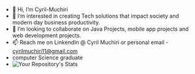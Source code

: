 - 👋 Hi, I’m  Cyril-Muchiri
- 👀 I’m interested in creating Tech solutions that impact society and modern day business productivity.
- 💞️ I’m looking to collaborate on Java Projects, mobile app projects and web development projects.
- 📫 Reach me on LinkendIn @ Cyril Muchiri or personal email - cyrilmuchiri11@gmail.com
- computer Science graduate
- ![Your Repository's Stats](https://github-readme-stats.vercel.app/api/top-langs/?username=Cyril-Muchiri&theme=blue-green)


<!---
Cyril-Muchiri/Cyril-Muchiri is a ✨ special ✨ repository because its `README.md` (this file) appears on your GitHub profile.
You can click the Preview link to take a look at your changes.
--->
